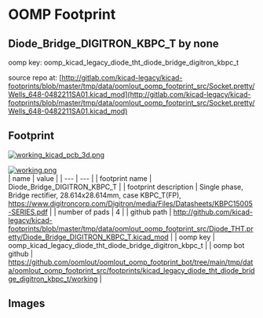 # OOMP Footprint  
## Diode_Bridge_DIGITRON_KBPC_T  by none  
  
oomp key: oomp_kicad_legacy_diode_tht_diode_bridge_digitron_kbpc_t  
  
source repo at: [http://gitlab.com/kicad-legacy/kicad-footprints/blob/master/tmp/data/oomlout_oomp_footprint_src/Socket.pretty/Wells_648-0482211SA01.kicad_mod](http://gitlab.com/kicad-legacy/kicad-footprints/blob/master/tmp/data/oomlout_oomp_footprint_src/Socket.pretty/Wells_648-0482211SA01.kicad_mod)  
## Footprint  
  
[![working_kicad_pcb_3d.png](working_kicad_pcb_3d_600.png)](working_kicad_pcb_3d.png)  
  
[![working.png](working_600.png)](working.png)  
| name | value | 
| --- | --- | 
| footprint name | Diode_Bridge_DIGITRON_KBPC_T | 
| footprint description | Single phase, Bridge rectifier, 28.614x28.614mm, case KBPC_T(FP), https://www.digitroncorp.com/Digitron/media/Files/Datasheets/KBPC15005-SERIES.pdf | 
| number of pads | 4 | 
| github path | http://github.com/kicad-legacy/kicad-footprints/blob/master/tmp/data/oomlout_oomp_footprint_src/Diode_THT.pretty/Diode_Bridge_DIGITRON_KBPC_T.kicad_mod | 
| oomp key | oomp_kicad_legacy_diode_tht_diode_bridge_digitron_kbpc_t | 
| oomp bot github | https://github.com/oomlout/oomlout_oomp_footprint_bot/tree/main/tmp/data/oomlout_oomp_footprint_src/footprints/kicad_legacy_diode_tht_diode_bridge_digitron_kbpc_t/working | 
## Images  
